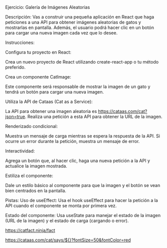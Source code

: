 Ejercicio: Galería de Imágenes Aleatorias

Descripción: Vas a construir una pequeña aplicación en React que haga peticiones a una API para obtener imágenes aleatorias de gatos y mostrarlas en pantalla. Además, el usuario podrá hacer clic en un botón para cargar una nueva imagen cada vez que lo desee.

Instrucciones:

Configura tu proyecto en React:

Crea un nuevo proyecto de React utilizando create-react-app o tu método preferido.

Crea un componente CatImage:

Este componente será responsable de mostrar la imagen de un gato y tendrá un botón para cargar una nueva imagen.

Utiliza la API de Cataas (Cat as a Service):

La API para obtener una imagen aleatoria es https://cataas.com/cat?json=true.
Realiza una petición a esta API para obtener la URL de la imagen.

Renderizado condicional:

Muestra un mensaje de carga mientras se espera la respuesta de la API.
Si ocurre un error durante la petición, muestra un mensaje de error.

Interactividad:

Agrega un botón que, al hacer clic, haga una nueva petición a la API y actualice la imagen mostrada.

Estiliza el componente:

Dale un estilo básico al componente para que la imagen y el botón se vean bien centrados en la pantalla.

Pistas:
Uso de useEffect: Usa el hook useEffect para hacer la petición a la API cuando el componente se monta por primera vez.

Estado del componente: Usa useState para manejar el estado de la imagen (URL de la imagen) y el estado de carga (cargando o error).

https://catfact.ninja/fact

https://cataas.com/cat/says/${}?fontSize=50&fontColor=red
